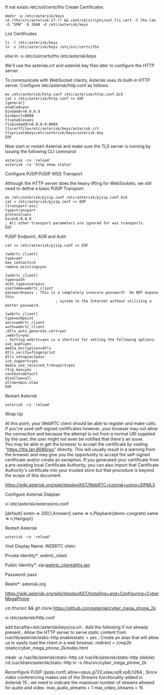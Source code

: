 <!--
#@refs:https://wiki.asterisk.org/wiki/display/AST/Configuring+Asterisk+for+WebRTC+Clients
-->

If not exists /etc/ssl/certs/ths
Create Certificates
```
mkdir -p /etc/asterisk/keys
cd /ths/src/asterisk-17.*/ && contrib/scripts/ast_tls_cert -C ths.lan -O "SPW" -b 2048 -d /etc/asterisk/keys
```


List Certificates
```
ls -l /etc/asterisk/keys
ln -s /etc/asterisk/keys /etc/ssl/certs/ths
```

else ln -s /etc/ssl/certs/ths /etc/asterisk/keys

We'll use the asterisk.crt and asterisk.key files later to configure the HTTP server.


To communicate with WebSocket clients, Asterisk uses its built-in HTTP server. 
Configure /etc/asterisk/http.conf as follows:
```
mv /etc/asterisk/http.conf /etc/asterisk/http.conf.bck
cat > /etc/asterisk/http.conf << EOF
[general]
enabled=yes
bindaddr=0.0.0.0
bindport=8088
tlsenable=yes
tlsbindaddr=0.0.0.0:8089
tlscertfile=/etc/asterisk/keys/asterisk.crt
tlsprivatekey=/etc/asterisk/keys/asterisk.key
EOF
```

Now start or restart Asterisk and make sure the TLS server is running by issuing the following CLI command:
```
asterisk -rx 'reload'
asterisk -rx 'http show status'
```

Configure PJSIP/PJSIP WSS Transport

Although the HTTP server does the heavy lifting for WebSockets, we still need to define a basic PJSIP Transport:
```
mv /etc/asterisk/pjsip.conf /etc/asterisk/pjsip.conf.bck
cat > /etc/asterisk/pjsip.conf << EOF
[transport-wss]
type=transport
protocol=wss
bind=0.0.0.0
; All other transport parameters are ignored for wss transports.
EOF
```

PJSIP Endpoint, AOR and Auth
```
cat >> /etc/asterisk/pjsip.conf << EOF

[webrtc_client]
type=aor
max_contacts=5
remove_existing=yes
  
[webrtc_client]
type=auth
auth_type=userpass
username=webrtc_client
password=pass ; This is a completely insecure password!  Do NOT expose this
                       ; system to the Internet without utilizing a better password.
 
[webrtc_client]
type=endpoint
aors=webrtc_client
auth=webrtc_client
;dtls_auto_generate_cert=yes
;webrtc=yes
; Setting webrtc=yes is a shortcut for setting the following options:
use_avpf=yes
media_encryption=dtls
dtls_verify=fingerprint
dtls_setup=actpass
ice_support=yes
media_use_received_transport=yes
rtcp_mux=yes
context=default
disallow=all
allow=opus,ulaw
EOF
```

Restart Asterisk
```
asterisk -rx 'reload'
```

Wrap Up

At this point, your WebRTC client should be able to register and make calls. 
If you've used self-signed certificates however, your browser may not allow the connection 
and because the attempt is not from a normal URI supplied by the user, 
the user might not even be notified that there's an issue.  
You may be able to get the browser to accept the certificate by visiting "https://ths.lan:8089/ws" directly. 
This will usually result in a warning from the browser and may give you the opportunity to accept the self-signed certificate 
and/or create an exception. If you generated your certificate from a pre-existing local Certificate Authority, 
you can also import that Certificate Authority's certificate into your trusted store 
but that procedure is beyond the scope of this document.

https://wiki.asterisk.org/wiki/display/AST/WebRTC+tutorial+using+SIPML5

Configure Asterisk Dialplan

vi /etc/asterisk/extensions.conf

[default]
exten => 200,1,Answer()
same => n,Playback(demo-congrats)
same => n,Hangup()

Restart Asterisk
```
asterisk -rx 'reload'
```

Visit 
Display Name: WEBRTC clietn
	
Private Identity*: webrtc_client
	
Public Identity*: sip:webrtc_client@ths.lan
	
Password: pass
	
Realm*: asterisk.org
	

https://wiki.asterisk.org/wiki/display/AST/Installing+and+Configuring+CyberMegaPhone


cd /ths/src && git clone https://github.com/asterisk/cyber_mega_phone_2k

vi /etc/asterisk/http.conf

add
tlscafile=/etc/asterisk/keys/ca.crt
; Add the following if not already present
; Allow the HTTP server to serve static content from /var/lib/asterisk/static-http
enablestatic = yes
; Create an alias that will allow us to easily load the client in a web browser.
redirect = /cmp2k /static/cyber_mega_phone_2k/index.html

mkdir -p /var/lib/asterisk/static-http
cd /var/lib/asterisk/static-http (debile)
cd  /usr/share/asterisk/static-http
ln -s /ths/src/cyber_mega_phone_2k


Reconfigure PJSIP (pjsip.conf)
allow=opus,g722,ulaw,vp9,vp8,h264
; Since video conferencing makes use of the Streams functionality added in Asterisk 15
; we need to indicate the maximum number of streams allowed for audio and video.
max_audio_streams = 1
max_video_streams = 15